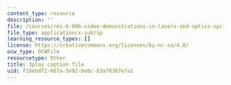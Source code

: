 ```yaml
---
content_type: resource
description: ''
file: /courses/res-6-006-video-demonstrations-in-lasers-and-optics-spring-2008/f18ebdf2667a5e92bebc63a70367e7a1_cpIVTXNC2s8.vtt
file_type: application/x-subrip
learning_resource_types: []
license: https://creativecommons.org/licenses/by-nc-sa/4.0/
ocw_type: OCWFile
resourcetype: Other
title: 3play caption file
uid: f18ebdf2-667a-5e92-bebc-63a70367e7a1
---
```

